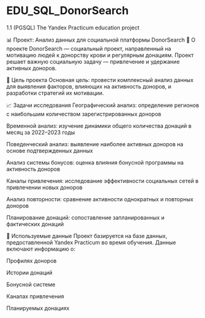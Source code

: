 # EDU_SQL_DonorSearch
1.1 (PGSQL) The Yandex Practicum education project 

📊 Проект: Анализ данных для социальной платформы DonorSearch
🎯 О проекте
DonorSearch — социальный проект, направленный на мотивацию людей к донорству крови и регулярным донациям. Проект решает важную социальную задачу — привлечение и удержание активных доноров.

🎯 Цель проекта
Основная цель: провести комплексный анализ данных для выявления факторов, влияющих на активность доноров, и разработки стратегий их мотивации.
 
 
 
📈 Задачи исследования
Географический анализ: определение регионов с наибольшим количеством зарегистрированных доноров

Временной анализ: изучение динамики общего количества донаций в месяц за 2022–2023 годы

Поведенческий анализ: выявление наиболее активных доноров на основе подтвержденных данных

Анализ системы бонусов: оценка влияния бонусной программы на активность доноров

Каналы привлечения: исследование эффективности социальных сетей в привлечении новых доноров

Анализ повторности: сравнение активности однократных и повторных доноров

Планирование донаций: сопоставление запланированных и фактических донаций

📁 Используемые данные
Проект базируется на базе данных, предоставленной Yandex Practicum во время обучения. Данные включают информацию о:

Профилях доноров

Истории донаций

Бонусной системе

Каналах привлечения

Планируемых донациях

